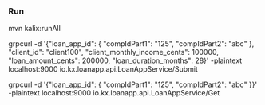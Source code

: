 
### Run

mvn kalix:runAll

grpcurl -d '{"loan_app_id": {
"compIdPart1": "125",
"compIdPart2": "abc"
}, "client_id": "client100", "client_monthly_income_cents": 100000, "loan_amount_cents": 200000, "loan_duration_months": 28}' -plaintext localhost:9000 io.kx.loanapp.api.LoanAppService/Submit



grpcurl -d '{"loan_app_id": {
"compIdPart1": "125",
"compIdPart2": "abc"
}}' -plaintext localhost:9000 io.kx.loanapp.api.LoanAppService/Get
